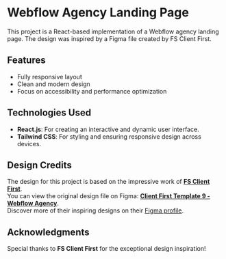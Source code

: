 # Webflow Agency Landing Page

This project is a React-based implementation of a Webflow agency landing page. The design was inspired by a Figma file created by FS Client First.

## Features

- Fully responsive layout
- Clean and modern design
- Focus on accessibility and performance optimization

## Technologies Used

- **React.js**: For creating an interactive and dynamic user interface.
- **Tailwind CSS**: For styling and ensuring responsive design across devices.

## Design Credits

The design for this project is based on the impressive work of **[FS Client First](https://www.figma.com/@fs_client_first)**.  
You can view the original design file on Figma: **[Client First Template 9 - Webflow Agency](https://www.figma.com/community/file/1066032194038144289/client-first-template-9-webflow-agency)**.  
Discover more of their inspiring designs on their [Figma profile](https://www.figma.com/@fs_client_first).

## Acknowledgments

Special thanks to **FS Client First** for the exceptional design inspiration!
